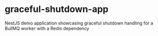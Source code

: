 # graceful-shutdown-app
NestJS demo application showcasing graceful shutdown handling for a BullMQ worker with a Redis dependency

